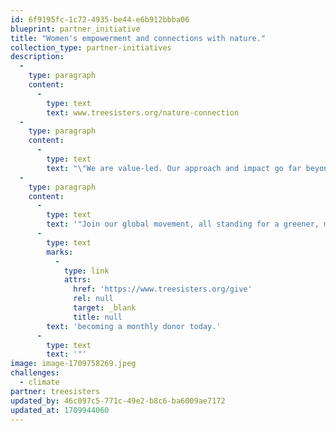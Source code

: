 ```yaml
---
id: 6f9195fc-1c72-4935-be44-e6b912bbba06
blueprint: partner_initiative
title: "Women's empowerment and connections with nature."
collection_type: partner-initiatives
description:
  -
    type: paragraph
    content:
      -
        type: text
        text: www.treesisters.org/nature-connection
  -
    type: paragraph
    content:
      -
        type: text
        text: "\"We are value-led. Our approach and impact go far beyond the number of trees in the ground. They intend to rebalance power dynamics, support connections with Nature, empower women and champion the knowledge of those working directly with the natural environment they inhabit.\_All while reforesting and restoring our incredible natural world."
  -
    type: paragraph
    content:
      -
        type: text
        text: '"Join our global movement, all standing for a greener, more equal future by '
      -
        type: text
        marks:
          -
            type: link
            attrs:
              href: 'https://www.treesisters.org/give'
              rel: null
              target: _blank
              title: null
        text: 'becoming a monthly donor today.'
      -
        type: text
        text: '"'
image: image-1709758269.jpeg
challenges:
  - climate
partner: treesisters
updated_by: 46c097c5-771c-49e2-b8c6-ba6009ae7172
updated_at: 1709944060
---
```

